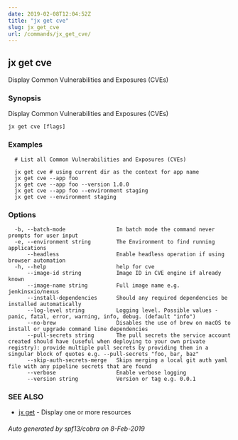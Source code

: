 ```yaml
---
date: 2019-02-08T12:04:52Z
title: "jx get cve"
slug: jx_get_cve
url: /commands/jx_get_cve/
---
```

## jx get cve

Display Common Vulnerabilities and Exposures (CVEs)

### Synopsis

Display Common Vulnerabilities and Exposures (CVEs)

```
jx get cve [flags]
```

### Examples

```
  # List all Common Vulnerabilities and Exposures (CVEs)
  
  jx get cve # using current dir as the context for app name
  jx get cve --app foo
  jx get cve --app foo --version 1.0.0
  jx get cve --app foo --environment staging
  jx get cve --environment staging
```

### Options

```
  -b, --batch-mode                In batch mode the command never prompts for user input
  -e, --environment string        The Environment to find running applications
      --headless                  Enable headless operation if using browser automation
  -h, --help                      help for cve
      --image-id string           Image ID in CVE engine if already known
      --image-name string         Full image name e.g. jenkinsxio/nexus 
      --install-dependencies      Should any required dependencies be installed automatically
      --log-level string          Logging level. Possible values - panic, fatal, error, warning, info, debug. (default "info")
      --no-brew                   Disables the use of brew on macOS to install or upgrade command line dependencies
      --pull-secrets string       The pull secrets the service account created should have (useful when deploying to your own private registry): provide multiple pull secrets by providing them in a singular block of quotes e.g. --pull-secrets "foo, bar, baz"
      --skip-auth-secrets-merge   Skips merging a local git auth yaml file with any pipeline secrets that are found
      --verbose                   Enable verbose logging
      --version string            Version or tag e.g. 0.0.1
```

### SEE ALSO

* [jx get](/commands/jx_get/)	 - Display one or more resources

###### Auto generated by spf13/cobra on 8-Feb-2019

